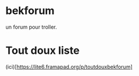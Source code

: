 # bekforum
un forum pour troller.

# Tout doux liste

(ici)[https://lite6.framapad.org/p/toutdouxbekforum]
